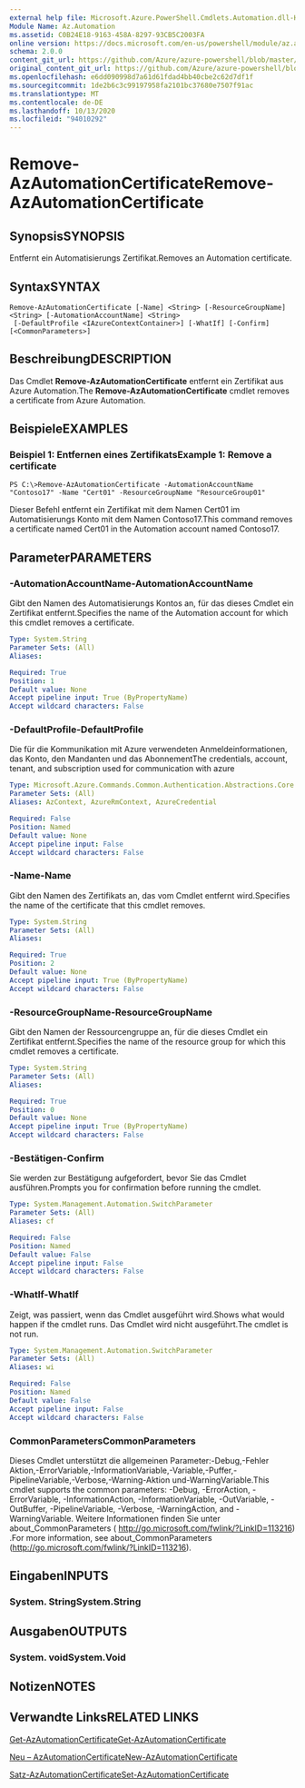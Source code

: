 ```yaml
---
external help file: Microsoft.Azure.PowerShell.Cmdlets.Automation.dll-Help.xml
Module Name: Az.Automation
ms.assetid: C0B24E18-9163-458A-8297-93CB5C2003FA
online version: https://docs.microsoft.com/en-us/powershell/module/az.automation/remove-azautomationcertificate
schema: 2.0.0
content_git_url: https://github.com/Azure/azure-powershell/blob/master/src/Automation/Automation/help/Remove-AzAutomationCertificate.md
original_content_git_url: https://github.com/Azure/azure-powershell/blob/master/src/Automation/Automation/help/Remove-AzAutomationCertificate.md
ms.openlocfilehash: e6dd090998d7a61d61fdad4bb40cbe2c62d7df1f
ms.sourcegitcommit: 1de2b6c3c99197958fa2101bc37680e7507f91ac
ms.translationtype: MT
ms.contentlocale: de-DE
ms.lasthandoff: 10/13/2020
ms.locfileid: "94010292"
---
```

# <span data-ttu-id="61e4c-101">Remove-AzAutomationCertificate</span><span class="sxs-lookup"><span data-stu-id="61e4c-101">Remove-AzAutomationCertificate</span></span>

## <span data-ttu-id="61e4c-102">Synopsis</span><span class="sxs-lookup"><span data-stu-id="61e4c-102">SYNOPSIS</span></span>
<span data-ttu-id="61e4c-103">Entfernt ein Automatisierungs Zertifikat.</span><span class="sxs-lookup"><span data-stu-id="61e4c-103">Removes an Automation certificate.</span></span>

## <span data-ttu-id="61e4c-104">Syntax</span><span class="sxs-lookup"><span data-stu-id="61e4c-104">SYNTAX</span></span>

```
Remove-AzAutomationCertificate [-Name] <String> [-ResourceGroupName] <String> [-AutomationAccountName] <String>
 [-DefaultProfile <IAzureContextContainer>] [-WhatIf] [-Confirm] [<CommonParameters>]
```

## <span data-ttu-id="61e4c-105">Beschreibung</span><span class="sxs-lookup"><span data-stu-id="61e4c-105">DESCRIPTION</span></span>
<span data-ttu-id="61e4c-106">Das Cmdlet **Remove-AzAutomationCertificate** entfernt ein Zertifikat aus Azure Automation.</span><span class="sxs-lookup"><span data-stu-id="61e4c-106">The **Remove-AzAutomationCertificate** cmdlet removes a certificate from Azure Automation.</span></span>

## <span data-ttu-id="61e4c-107">Beispiele</span><span class="sxs-lookup"><span data-stu-id="61e4c-107">EXAMPLES</span></span>

### <span data-ttu-id="61e4c-108">Beispiel 1: Entfernen eines Zertifikats</span><span class="sxs-lookup"><span data-stu-id="61e4c-108">Example 1: Remove a certificate</span></span>
```
PS C:\>Remove-AzAutomationCertificate -AutomationAccountName "Contoso17" -Name "Cert01" -ResourceGroupName "ResourceGroup01"
```

<span data-ttu-id="61e4c-109">Dieser Befehl entfernt ein Zertifikat mit dem Namen Cert01 im Automatisierungs Konto mit dem Namen Contoso17.</span><span class="sxs-lookup"><span data-stu-id="61e4c-109">This command removes a certificate named Cert01 in the Automation account named Contoso17.</span></span>

## <span data-ttu-id="61e4c-110">Parameter</span><span class="sxs-lookup"><span data-stu-id="61e4c-110">PARAMETERS</span></span>

### <span data-ttu-id="61e4c-111">-AutomationAccountName</span><span class="sxs-lookup"><span data-stu-id="61e4c-111">-AutomationAccountName</span></span>
<span data-ttu-id="61e4c-112">Gibt den Namen des Automatisierungs Kontos an, für das dieses Cmdlet ein Zertifikat entfernt.</span><span class="sxs-lookup"><span data-stu-id="61e4c-112">Specifies the name of the Automation account for which this cmdlet removes a certificate.</span></span>

```yaml
Type: System.String
Parameter Sets: (All)
Aliases:

Required: True
Position: 1
Default value: None
Accept pipeline input: True (ByPropertyName)
Accept wildcard characters: False
```

### <span data-ttu-id="61e4c-113">-DefaultProfile</span><span class="sxs-lookup"><span data-stu-id="61e4c-113">-DefaultProfile</span></span>
<span data-ttu-id="61e4c-114">Die für die Kommunikation mit Azure verwendeten Anmeldeinformationen, das Konto, den Mandanten und das Abonnement</span><span class="sxs-lookup"><span data-stu-id="61e4c-114">The credentials, account, tenant, and subscription used for communication with azure</span></span>

```yaml
Type: Microsoft.Azure.Commands.Common.Authentication.Abstractions.Core.IAzureContextContainer
Parameter Sets: (All)
Aliases: AzContext, AzureRmContext, AzureCredential

Required: False
Position: Named
Default value: None
Accept pipeline input: False
Accept wildcard characters: False
```

### <span data-ttu-id="61e4c-115">-Name</span><span class="sxs-lookup"><span data-stu-id="61e4c-115">-Name</span></span>
<span data-ttu-id="61e4c-116">Gibt den Namen des Zertifikats an, das vom Cmdlet entfernt wird.</span><span class="sxs-lookup"><span data-stu-id="61e4c-116">Specifies the name of the certificate that this cmdlet removes.</span></span>

```yaml
Type: System.String
Parameter Sets: (All)
Aliases:

Required: True
Position: 2
Default value: None
Accept pipeline input: True (ByPropertyName)
Accept wildcard characters: False
```

### <span data-ttu-id="61e4c-117">-ResourceGroupName</span><span class="sxs-lookup"><span data-stu-id="61e4c-117">-ResourceGroupName</span></span>
<span data-ttu-id="61e4c-118">Gibt den Namen der Ressourcengruppe an, für die dieses Cmdlet ein Zertifikat entfernt.</span><span class="sxs-lookup"><span data-stu-id="61e4c-118">Specifies the name of the resource group for which this cmdlet removes a certificate.</span></span>

```yaml
Type: System.String
Parameter Sets: (All)
Aliases:

Required: True
Position: 0
Default value: None
Accept pipeline input: True (ByPropertyName)
Accept wildcard characters: False
```

### <span data-ttu-id="61e4c-119">-Bestätigen</span><span class="sxs-lookup"><span data-stu-id="61e4c-119">-Confirm</span></span>
<span data-ttu-id="61e4c-120">Sie werden zur Bestätigung aufgefordert, bevor Sie das Cmdlet ausführen.</span><span class="sxs-lookup"><span data-stu-id="61e4c-120">Prompts you for confirmation before running the cmdlet.</span></span>

```yaml
Type: System.Management.Automation.SwitchParameter
Parameter Sets: (All)
Aliases: cf

Required: False
Position: Named
Default value: False
Accept pipeline input: False
Accept wildcard characters: False
```

### <span data-ttu-id="61e4c-121">-WhatIf</span><span class="sxs-lookup"><span data-stu-id="61e4c-121">-WhatIf</span></span>
<span data-ttu-id="61e4c-122">Zeigt, was passiert, wenn das Cmdlet ausgeführt wird.</span><span class="sxs-lookup"><span data-stu-id="61e4c-122">Shows what would happen if the cmdlet runs.</span></span>
<span data-ttu-id="61e4c-123">Das Cmdlet wird nicht ausgeführt.</span><span class="sxs-lookup"><span data-stu-id="61e4c-123">The cmdlet is not run.</span></span>

```yaml
Type: System.Management.Automation.SwitchParameter
Parameter Sets: (All)
Aliases: wi

Required: False
Position: Named
Default value: False
Accept pipeline input: False
Accept wildcard characters: False
```

### <span data-ttu-id="61e4c-124">CommonParameters</span><span class="sxs-lookup"><span data-stu-id="61e4c-124">CommonParameters</span></span>
<span data-ttu-id="61e4c-125">Dieses Cmdlet unterstützt die allgemeinen Parameter:-Debug,-Fehler Aktion,-ErrorVariable,-InformationVariable,-Variable,-Puffer,-PipelineVariable,-Verbose,-Warning-Aktion und-WarningVariable.</span><span class="sxs-lookup"><span data-stu-id="61e4c-125">This cmdlet supports the common parameters: -Debug, -ErrorAction, -ErrorVariable, -InformationAction, -InformationVariable, -OutVariable, -OutBuffer, -PipelineVariable, -Verbose, -WarningAction, and -WarningVariable.</span></span> <span data-ttu-id="61e4c-126">Weitere Informationen finden Sie unter about_CommonParameters ( http://go.microsoft.com/fwlink/?LinkID=113216) .</span><span class="sxs-lookup"><span data-stu-id="61e4c-126">For more information, see about_CommonParameters (http://go.microsoft.com/fwlink/?LinkID=113216).</span></span>

## <span data-ttu-id="61e4c-127">Eingaben</span><span class="sxs-lookup"><span data-stu-id="61e4c-127">INPUTS</span></span>

### <span data-ttu-id="61e4c-128">System. String</span><span class="sxs-lookup"><span data-stu-id="61e4c-128">System.String</span></span>

## <span data-ttu-id="61e4c-129">Ausgaben</span><span class="sxs-lookup"><span data-stu-id="61e4c-129">OUTPUTS</span></span>

### <span data-ttu-id="61e4c-130">System. void</span><span class="sxs-lookup"><span data-stu-id="61e4c-130">System.Void</span></span>

## <span data-ttu-id="61e4c-131">Notizen</span><span class="sxs-lookup"><span data-stu-id="61e4c-131">NOTES</span></span>

## <span data-ttu-id="61e4c-132">Verwandte Links</span><span class="sxs-lookup"><span data-stu-id="61e4c-132">RELATED LINKS</span></span>

[<span data-ttu-id="61e4c-133">Get-AzAutomationCertificate</span><span class="sxs-lookup"><span data-stu-id="61e4c-133">Get-AzAutomationCertificate</span></span>](./Get-AzAutomationCertificate.md)

[<span data-ttu-id="61e4c-134">Neu – AzAutomationCertificate</span><span class="sxs-lookup"><span data-stu-id="61e4c-134">New-AzAutomationCertificate</span></span>](./New-AzAutomationCertificate.md)

[<span data-ttu-id="61e4c-135">Satz-AzAutomationCertificate</span><span class="sxs-lookup"><span data-stu-id="61e4c-135">Set-AzAutomationCertificate</span></span>](./Set-AzAutomationCertificate.md)


